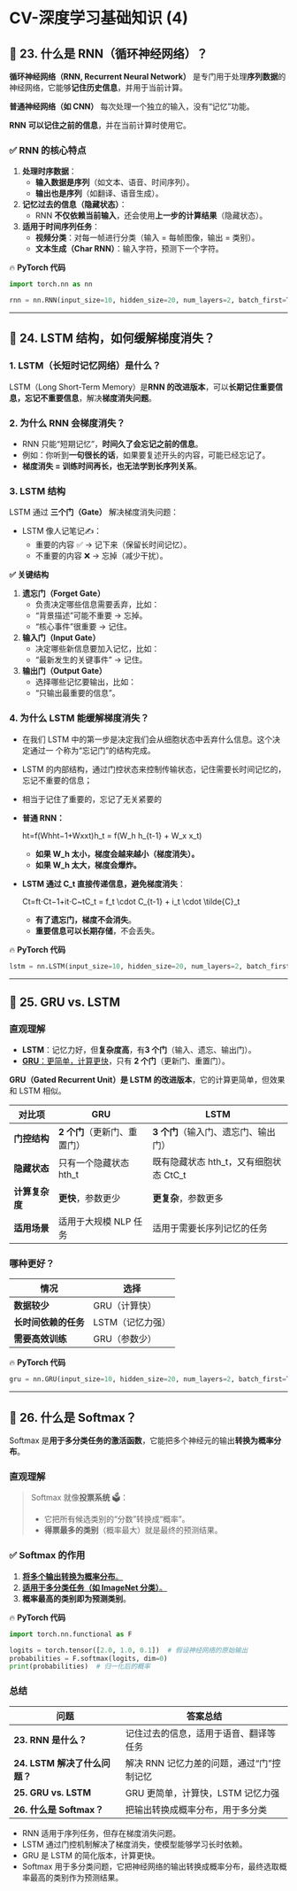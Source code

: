 # CV-深度学习基础知识 (4)

## **📌 23. 什么是 RNN（循环神经网络）？**

**循环神经网络（RNN, Recurrent Neural Network）** 是专门用于处理**序列数据**的神经网络，它能够**记住历史信息**，并用于当前计算。

**普通神经网络（如 CNN）** 每次处理一个独立的输入，没有“记忆”功能。

**RNN** **可以记住之前的信息**，并在当前计算时使用它。

### **✅ RNN 的核心特点**

1. **处理时序数据**：
   - **输入数据是序列**（如文本、语音、时间序列）。
   - **输出也是序列**（如翻译、语音生成）。
2. **记忆过去的信息（隐藏状态）**：
   - RNN **不仅依赖当前输入**，还会使用**上一步的计算结果**（隐藏状态）。
3. **适用于时间序列任务**：
   - **视频分类**：对每一帧进行分类（输入 = 每帧图像，输出 = 类别）。
   - **文本生成（Char RNN）**：输入字符，预测下一个字符。

🔥 **PyTorch 代码**

```python
import torch.nn as nn

rnn = nn.RNN(input_size=10, hidden_size=20, num_layers=2, batch_first=True)
```

------



## **📌 24. LSTM 结构，如何缓解梯度消失？**

### **1. LSTM（长短时记忆网络）是什么？**

LSTM（Long Short-Term Memory）是**RNN 的改进版本**，可以**长期记住重要信息，忘记不重要信息**，解决**梯度消失问题**。



### **2. 为什么 RNN 会梯度消失？**

- RNN 只能“短期记忆”，**时间久了会忘记之前的信息**。
- 例如：你听到**一句很长的话**，如果要复述开头的内容，可能已经忘记了。
- **梯度消失 = 训练时间再长，也无法学到长序列关系**。



### **3. LSTM 结构**

LSTM 通过 **三个门（Gate）** 解决梯度消失问题：

- LSTM 像人记笔记✍：
  - 重要的内容 ✅ → 记下来（保留长时间记忆）。
  - 不重要的内容 ❌ → 忘掉（减少干扰）。

**✅ 关键结构**

1. **遗忘门（Forget Gate）**
   - 负责决定哪些信息需要丢弃，比如：
   - “背景描述”可能不重要 → 忘掉。
   - “核心事件”很重要 → 记住。
2. **输入门（Input Gate）**
   - 决定哪些新信息要加入记忆，比如：
   - “最新发生的关键事件” → 记住。
3. **输出门（Output Gate）**
   - 选择哪些记忆要输出，比如：
   - “只输出最重要的信息”。

### **4. 为什么 LSTM 能缓解梯度消失？**

- 在我们 LSTM 中的第⼀步是决定我们会从细胞状态中丢弃什么信息。这个决定通过⼀ 个称为“忘记门”的结构完成。

- LSTM 的内部结构，通过门控状态来控制传输状态，记住需要长时间记忆的，忘记不重要的信息；

- 相当于记住了重要的，忘记了⽆关紧要的

- **普通 RNN：**

  ht=f(Whht−1+Wxxt)h_t = f(W_h h_{t-1} + W_x x_t)

  - **如果 W_h 太小，梯度会越来越小（梯度消失）。**
  - **如果 W_h 太大，梯度会爆炸。**

- **LSTM 通过 C_t 直接传递信息，避免梯度消失**：

  Ct=ft⋅Ct−1+it⋅C~tC_t = f_t \cdot C_{t-1} + i_t \cdot \tilde{C}_t

  - **有了遗忘门，梯度不会消失**。
  - **重要信息可以长期存储**，不会丢失。

🔥 **PyTorch 代码**

```python
lstm = nn.LSTM(input_size=10, hidden_size=20, num_layers=2, batch_first=True)
```

------



## **📌 25. GRU vs. LSTM**

### **直观理解**

- **LSTM**：记忆力好，但**复杂度高**，有**3 个门**（输入、遗忘、输出门）。
- <u>**GRU**：更简单，计算更快</u>，只有 **2 个门**（更新门、重置门）。

**GRU（Gated Recurrent Unit）是 LSTM 的改进版本**，它的计算更简单，但效果和 LSTM 相似。

| **对比项**     | **GRU**                      | **LSTM**                               |
| -------------- | ---------------------------- | -------------------------------------- |
| **门控结构**   | **2 个门**（更新门、重置门） | **3 个门**（输入门、遗忘门、输出门）   |
| **隐藏状态**   | 只有一个隐藏状态 hth_t       | 既有隐藏状态 hth_t，又有细胞状态 CtC_t |
| **计算复杂度** | **更快**，参数更少           | **更复杂**，参数更多                   |
| **适用场景**   | 适用于大规模 NLP 任务        | 适用于需要长序列记忆的任务             |

### **哪种更好？**

| **情况**             | **选择**         |
| -------------------- | ---------------- |
| **数据较少**         | GRU（计算快）    |
| **长时间依赖的任务** | LSTM（记忆力强） |
| **需要高效训练**     | GRU（参数少）    |

🔥 **PyTorch 代码**

```python
gru = nn.GRU(input_size=10, hidden_size=20, num_layers=2, batch_first=True)
```

------



## **📌 26. 什么是 Softmax？**

Softmax 是**用于多分类任务的激活函数**，它能把多个神经元的输出**转换为概率分布**。

### **直观理解**

> Softmax 就像**投票系统** 🗳：
>
> - 它把所有候选类别的“分数”转换成“概率”。
> - **得票最多的类别**（概率最大）就是最终的预测结果。

### **✅ Softmax 的作用**

1. <u>**将多个输出转换为概率分布**。</u>
2. <u>**适用于多分类任务（如 ImageNet 分类）**。</u>
3. **概率最高的类别即为预测类别**。

🔥 **PyTorch 代码**

```python
import torch.nn.functional as F

logits = torch.tensor([2.0, 1.0, 0.1])  # 假设神经网络的原始输出
probabilities = F.softmax(logits, dim=0)
print(probabilities)  # 归一化后的概率
```

### **总结**

| **问题**                      | **答案总结**                              |
| ----------------------------- | ----------------------------------------- |
| **23. RNN 是什么？**          | 记住过去的信息，适用于语音、翻译等任务    |
| **24. LSTM 解决了什么问题？** | 解决 RNN 记忆力差的问题，通过“门”控制记忆 |
| **25. GRU vs. LSTM**          | GRU 更简单，计算快，LSTM 记忆力强         |
| **26. 什么是 Softmax？**      | 把输出转换成概率分布，用于多分类          |

- RNN 适用于序列任务，但存在梯度消失问题。
- LSTM 通过门控机制解决了梯度消失，使模型能够学习长时依赖。
- GRU 是 LSTM 的简化版本，计算更快。
- Softmax 用于多分类问题，它把神经网络的输出转换成概率分布，最终选取概率最高的类别作为预测结果。

